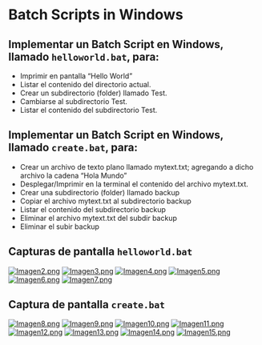 # Batch Scripts in Windows

## Implementar un Batch Script en Windows, llamado `helloworld.bat`, para:
- Imprimir en pantalla “Hello World”
- Listar el contenido del directorio actual.
- Crear un subdirectorio (folder) llamado Test.
- Cambiarse al subdirectorio Test.
- Listar el contenido del subdirectorio Test. 

## Implementar un Batch Script en Windows, llamado `create.bat`, para:
- Crear un archivo de texto plano llamado mytext.txt; agregando a dicho archivo la cadena “Hola Mundo”
- Desplegar/Imprimir en la terminal el contenido del archivo mytext.txt.
- Crear una subdirectorio (folder) llamado backup
- Copiar el archivo mytext.txt al subdirectorio backup
- Listar el contenido del subdirectorio backup
- Eliminar el archivo mytext.txt del subdir backup
- Eliminar el subir backup

## Capturas de pantalla `helloworld.bat`
[![Imagen2.png](https://i.postimg.cc/TwZDy16V/Imagen2.png)](https://postimg.cc/7Gn6dxbh)
[![Imagen3.png](https://i.postimg.cc/L86n8LPd/Imagen3.png)](https://postimg.cc/pp4209kk)
[![Imagen4.png](https://i.postimg.cc/DwHn3XdP/Imagen4.png)](https://postimg.cc/v4rpWDK4)
[![Imagen5.png](https://i.postimg.cc/d3xSZ80W/Imagen5.png)](https://postimg.cc/m17S01CM)
[![Imagen6.png](https://i.postimg.cc/xTmWN4KM/Imagen6.png)](https://postimg.cc/F79P2GCH)
[![Imagen7.png](https://i.postimg.cc/CxFmMPJF/Imagen7.png)](https://postimg.cc/LnbzNVr7)

## Captura de pantalla `create.bat`
[![Imagen8.png](https://i.postimg.cc/Nj97j3mv/Imagen8.png)](https://postimg.cc/Bj31hwmm)
[![Imagen9.png](https://i.postimg.cc/k5w434GJ/Imagen9.png)](https://postimg.cc/gwXd3G3Q)
[![Imagen10.png](https://i.postimg.cc/rF6t9Dt3/Imagen10.png)](https://postimg.cc/bdTJyNg9)
[![Imagen11.png](https://i.postimg.cc/057NPcbX/Imagen11.png)](https://postimg.cc/Lh6SVkkj)
[![Imagen12.png](https://i.postimg.cc/0QqLfdPr/Imagen12.png)](https://postimg.cc/KKJqcTKy)
[![Imagen13.png](https://i.postimg.cc/9XLnRjRD/Imagen13.png)](https://postimg.cc/5jF3TTmJ)
[![Imagen14.png](https://i.postimg.cc/qvVXgmLt/Imagen14.png)](https://postimg.cc/8j4r0mxD)
[![Imagen15.png](https://i.postimg.cc/hGC2JLvH/Imagen15.png)](https://postimg.cc/qt3sSC8L)

